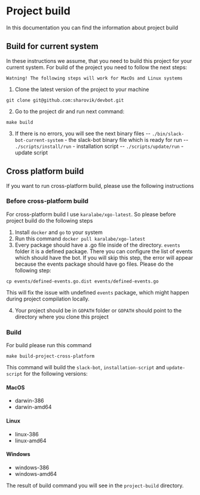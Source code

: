 # Project build
In this documentation you can find the information about project build

## Build for current system
In these instructions we assume, that you need to build this project for your current system. For build of the project you need to follow the next steps:

``Watning! The following steps will work for MacOs and Linux systems``
1. Clone the latest version of the project to your machine
``` 
git clone git@github.com:sharovik/devbot.git
```
2. Go to the project dir and run next command:
``` 
make build
```
3. If there is no errors, you will see the next binary files
-- `./bin/slack-bot-current-system` - the slack-bot binary file which is ready for run
-- `./scripts/install/run` - installation script
-- `./scripts/update/run` - update script

## Cross platform build
If you want to run cross-platform build, please use the following instructions

### Before cross-platform build
For cross-platform build I use `karalabe/xgo-latest`. So please before project build do the following steps
1. Install `docker` and `go` to your system
2. Run this command `docker pull karalabe/xgo-latest`
3. Every package should have a .go file inside of the directory. `events` folder it is a defined package. There you can configure the list of events which should have the bot. If you will skip this step, the error will appear because the events package should have go files. Please do the following step:
```
cp events/defined-events.go.dist events/defined-events.go
```
This will fix the issue with undefined `events` package, which might happen during project compilation locally.

4. Your project should be in `GOPATH` folder or `GOPATH` should point to the directory where you clone this project

### Build
For build please run this command
``` 
make build-project-cross-platform
```

This command will build the `slack-bot`, `installation-script` and `update-script` for the following versions:
#### MacOS
- darwin-386
- darwin-amd64
#### Linux
- linux-386
- linux-amd64
#### Windows
- windows-386
- windows-amd64

The result of build command you will see in the `project-build` directory.